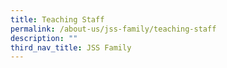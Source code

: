 ```yaml
---
title: Teaching Staff
permalink: /about-us/jss-family/teaching-staff
description: ""
third_nav_title: JSS Family
---
```

